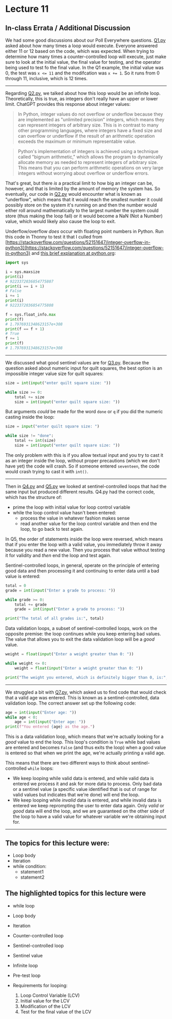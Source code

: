 # Lecture 11

## In-class Errata / Additional Discussion


We had some good discussions about our Poll Everywhere questions.  [Q1.py](Q1.py) asked about how many times a loop would execute. Everyone answered either 11 or 12 based on the code, which was expected. When trying to determine how many times a counter-controlled loop will execute, just make sure to look at the initial value, the final value for testing, and the operator being used to test fo the final value.  In the Q1 example, the initial value was 0, the test was `x <= 11` and the modifcation was `x += 1`.  So it runs from 0 through 11, inclusive, which is 12 times.

----

Regarding [Q2.py](Q2.py), we talked about how this loop would be an infinite loop.  Theoretically, this is true, as integers don't really have an upper or lower limit.  ChatGPT provides this response about integer values:

> In Python, integer values do not overflow or underflow because they are implemented as "unlimited precision" integers, which means they can represent integers of arbitrary size. This is in contrast to many other programming languages, where integers have a fixed size and can overflow or underflow if the result of an arithmetic operation exceeds the maximum or minimum representable value.

> Python's implementation of integers is achieved using a technique called "bignum arithmetic," which allows the program to dynamically allocate memory as needed to represent integers of arbitrary size. This means that you can perform arithmetic operations on very large integers without worrying about overflow or underflow errors.

That's great, but there *is* a practical limit to how big an integer can be, however, and that is limited by the amount of memory the system has. So eventually, our code in [Q2.py](Q2.py) would encounter what is known as "underflow", which means that it would reach the smallest number it could possibly store on the system it's running on and then the  number would either roll around mathematically to the largest number the system could store (thus making the loop fail) or it would become a NaN (Not a Number) value, which would likely also cause the loop to exit.

Underflow/overflow _does_ occur with floating point numbers in Python.  Run this code in Thonny to test it that I culled from [https://stackoverflow.com/questions/52151647/integer-overflow-in-python3](https://stackoverflow.com/questions/52151647/integer-overflow-in-python3) and [this brief explanation at python.org](https://docs.python.org/3/library/exceptions.html#OverflowError):

```python
import sys

i = sys.maxsize
print(i)
# 9223372036854775807
print(i == i + 1)
# False
i += 1
print(i)
# 9223372036854775808

f = sys.float_info.max
print(f)
# 1.7976931348623157e+308
print(f == f + 1)
# True
f += 1
print(f)
# 1.7976931348623157e+308
```

----

We discussed what good sentinel values are for [Q3.py](Q3.py). Because the question asked about numeric input for quilt squares, the best option is an impossible integer value size for quilt squares:

```python
size = int(input("enter quilt square size: "))

while size >= 0:
    total += size
    size = int(input("enter quilt square size: "))
```

But arguments _could_ be made for the word `done` or `q` if you did the numeric casting inside the loop:

```python
size = input("enter quilt square size: ")

while size != "done":
    total += int(size)
    size = int(input("enter quilt square size: "))
```

The only problem with this is if you allow textual input and you try to cast it as an integer inside the loop, without proper precautions (which we don't have yet) the code will crash.  So if someone entered `seventeen`, the code would crash trying to cast it with `int()`.

-----

Then in [Q4.py](Q4.py) and [Q5.py](Q5.py) we looked at sentinel-controlled loops that had the same input but produced different results. Q4.py had the correct code, which has the structure of:

* prime the loop with initial value for loop control variable
* while the loop control value hasn't been entered:
	* process the value in whatever fashion makes sense
	* read another value for the loop control variable and then end the loop, to go back to test again.

In Q5, the order of statements inside the loop were reversed, which means that if you enter the loop with a valid value, you immediately throw it away because you read a new value. Then you process that value without testing it for validity and _then_ end the loop and test again.

Sentinel-controlled loops, in general, operate on the principle of entering good data and then processing it and continuing to enter data until a bad value is entered:

```python
total = 0
grade = int(input("Enter a grade to process: "))

while grade >= 0:
    total += grade
    grade = int(input("Enter a grade to process: "))

print("The total of all grades is:", total)
```

Data validation loops, a subset of sentinel-controlled loops, work on the opposite premise: the loop continues while you keep entering bad values. The value that allows you to exit the data validation loop will be a _good_ value.

```python
weight = float(input("Enter a weight greater than 0: "))

while weight <= 0:
    weight = float(input("Enter a weight greater than 0: "))

print("The weight you entered, which is definitely bigger than 0, is:", weight) 
```

----

We struggled a bit with [Q7.py](Q7.py), which asked us to find code that would check that a valid age was entered. This is known as a sentinel-controlled, data validation loop. The correct answer set up the following code:

```python
age = int(input("Enter age: "))
while age < 0:
    age = int(input("Enter age: "))
print(f"You entered {age} as the age.")
```

This is a data validation loop, which means that we're actually looking for a *good* value to end the loop. This loop's condition is `True` while bad values are entered and becomes `False` (and thus exits the loop) when a good value is entered so that when we print the age, we're actually printing a valid age.

This means that there are two different ways to think about sentinel-controlled `while` loops:

* We keep looping while valid data is entered, and while valid data is entered we process it and ask for more data to process. Only bad data or a sentinel value (a specific value identified that is out of range for valid values but indicates that we're done) will end the loop.
* We keep looping while *invalid* data is entered, and while invalid data is entered we keep reprompting the user to enter data again. Only *valid* or *good* data will end the loop, and we are guaranteed on the other side of the loop to have a valid value for whatever variable we're obtaining input for.

----


## The topics for this lecture were:

* Loop body
* Iteration
* while condition: 
	- statement1
	- statement2

## The highlighted topics for this lecture were

* while loop
* Loop body
* Iteration

* Counter-controlled loop
* Sentinel-controlled loop
* Sentinel value

* Infinite loop
* Pre-test loop

* Requirements for looping:

	1. Loop Control Variable (LCV)
	2. Initial value for the LCV
	3. Modification of the LCV
	4. Test for the final value of the LCV
